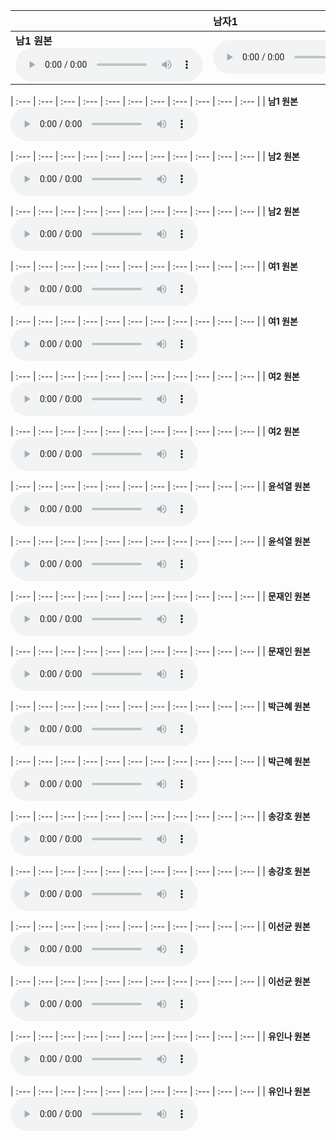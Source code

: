 | | **남자1** | **남자2** | **여자1** | **여자2** | **윤석열** | **문재인** | **박근혜** | **송강호** | **이선균** | **유인나** |
| :--- | :--- | :--- | :--- | :--- | :--- | :--- | :--- | :--- | :--- | :--- |
| **남1 원본** <audio src="files/hubert-discrete/남1.wav" controls preload/> |<audio src="files/hubert-discrete/남1-남1_denoised.wav" controls preload/> |<audio src="files/hubert-discrete/남1-남2_denoised.wav" controls preload/> |<audio src="files/hubert-discrete/남1-여1_denoised.wav" controls preload/> |<audio src="files/hubert-discrete/남1-여2_denoised.wav" controls preload/> |<audio src="files/hubert-discrete/남1-윤석열_denoised.wav" controls preload/> |<audio src="files/hubert-discrete/남1-문재인_denoised.wav" controls preload/> |<audio src="files/hubert-discrete/남1-박근혜_denoised.wav" controls preload/> |<audio src="files/hubert-discrete/남1-송강호_denoised.wav" controls preload/> |<audio src="files/hubert-discrete/남1-이선균_denoised.wav" controls preload/> |<audio src="files/hubert-discrete/남1-유인나_denoised.wav" controls preload/> |

| :--- | :--- | :--- | :--- | :--- | :--- | :--- | :--- | :--- | :--- | :--- |
| **남1 원본** <audio src="files/hubert-discrete/남1.wav" controls preload/> |<audio src="files/starganv2-vc/남1-남1_denoised.wav" controls preload/> |<audio src="files/starganv2-vc/남1-남2_denoised.wav" controls preload/> |<audio src="files/starganv2-vc/남1-여1_denoised.wav" controls preload/> |<audio src="files/starganv2-vc/남1-여2_denoised.wav" controls preload/> |<audio src="files/starganv2-vc/남1-윤석열_denoised.wav" controls preload/> |<audio src="files/starganv2-vc/남1-문재인_denoised.wav" controls preload/> |<audio src="files/starganv2-vc/남1-박근혜_denoised.wav" controls preload/> |<audio src="files/starganv2-vc/남1-송강호_denoised.wav" controls preload/> |<audio src="files/starganv2-vc/남1-이선균_denoised.wav" controls preload/> |<audio src="files/starganv2-vc/남1-유인나_denoised.wav" controls preload/> |

| :--- | :--- | :--- | :--- | :--- | :--- | :--- | :--- | :--- | :--- | :--- |
| **남2 원본** <audio src="files/hubert-discrete/남2.wav" controls preload/> |<audio src="files/hubert-discrete/남2-남1_denoised.wav" controls preload/> |<audio src="files/hubert-discrete/남2-남2_denoised.wav" controls preload/> |<audio src="files/hubert-discrete/남2-여1_denoised.wav" controls preload/> |<audio src="files/hubert-discrete/남2-여2_denoised.wav" controls preload/> |<audio src="files/hubert-discrete/남2-윤석열_denoised.wav" controls preload/> |<audio src="files/hubert-discrete/남2-문재인_denoised.wav" controls preload/> |<audio src="files/hubert-discrete/남2-박근혜_denoised.wav" controls preload/> |<audio src="files/hubert-discrete/남2-송강호_denoised.wav" controls preload/> |<audio src="files/hubert-discrete/남2-이선균_denoised.wav" controls preload/> |<audio src="files/hubert-discrete/남2-유인나_denoised.wav" controls preload/> |

| :--- | :--- | :--- | :--- | :--- | :--- | :--- | :--- | :--- | :--- | :--- |
| **남2 원본** <audio src="files/hubert-discrete/남2.wav" controls preload/> |<audio src="files/starganv2-vc/남2-남1_denoised.wav" controls preload/> |<audio src="files/starganv2-vc/남2-남2_denoised.wav" controls preload/> |<audio src="files/starganv2-vc/남2-여1_denoised.wav" controls preload/> |<audio src="files/starganv2-vc/남2-여2_denoised.wav" controls preload/> |<audio src="files/starganv2-vc/남2-윤석열_denoised.wav" controls preload/> |<audio src="files/starganv2-vc/남2-문재인_denoised.wav" controls preload/> |<audio src="files/starganv2-vc/남2-박근혜_denoised.wav" controls preload/> |<audio src="files/starganv2-vc/남2-송강호_denoised.wav" controls preload/> |<audio src="files/starganv2-vc/남2-이선균_denoised.wav" controls preload/> |<audio src="files/starganv2-vc/남2-유인나_denoised.wav" controls preload/> |

| :--- | :--- | :--- | :--- | :--- | :--- | :--- | :--- | :--- | :--- | :--- |
| **여1 원본** <audio src="files/hubert-discrete/여1.wav" controls preload/> |<audio src="files/hubert-discrete/여1-남1_denoised.wav" controls preload/> |<audio src="files/hubert-discrete/여1-남2_denoised.wav" controls preload/> |<audio src="files/hubert-discrete/여1-여1_denoised.wav" controls preload/> |<audio src="files/hubert-discrete/여1-여2_denoised.wav" controls preload/> |<audio src="files/hubert-discrete/여1-윤석열_denoised.wav" controls preload/> |<audio src="files/hubert-discrete/여1-문재인_denoised.wav" controls preload/> |<audio src="files/hubert-discrete/여1-박근혜_denoised.wav" controls preload/> |<audio src="files/hubert-discrete/여1-송강호_denoised.wav" controls preload/> |<audio src="files/hubert-discrete/여1-이선균_denoised.wav" controls preload/> |<audio src="files/hubert-discrete/여1-유인나_denoised.wav" controls preload/> |

| :--- | :--- | :--- | :--- | :--- | :--- | :--- | :--- | :--- | :--- | :--- |
| **여1 원본** <audio src="files/hubert-discrete/여1.wav" controls preload/> |<audio src="files/starganv2-vc/여1-남1_denoised.wav" controls preload/> |<audio src="files/starganv2-vc/여1-남2_denoised.wav" controls preload/> |<audio src="files/starganv2-vc/여1-여1_denoised.wav" controls preload/> |<audio src="files/starganv2-vc/여1-여2_denoised.wav" controls preload/> |<audio src="files/starganv2-vc/여1-윤석열_denoised.wav" controls preload/> |<audio src="files/starganv2-vc/여1-문재인_denoised.wav" controls preload/> |<audio src="files/starganv2-vc/여1-박근혜_denoised.wav" controls preload/> |<audio src="files/starganv2-vc/여1-송강호_denoised.wav" controls preload/> |<audio src="files/starganv2-vc/여1-이선균_denoised.wav" controls preload/> |<audio src="files/starganv2-vc/여1-유인나_denoised.wav" controls preload/> |

| :--- | :--- | :--- | :--- | :--- | :--- | :--- | :--- | :--- | :--- | :--- |
| **여2 원본** <audio src="files/hubert-discrete/여2.wav" controls preload/> |<audio src="files/hubert-discrete/여2-남1_denoised.wav" controls preload/> |<audio src="files/hubert-discrete/여2-남2_denoised.wav" controls preload/> |<audio src="files/hubert-discrete/여2-여1_denoised.wav" controls preload/> |<audio src="files/hubert-discrete/여2-여2_denoised.wav" controls preload/> |<audio src="files/hubert-discrete/여2-윤석열_denoised.wav" controls preload/> |<audio src="files/hubert-discrete/여2-문재인_denoised.wav" controls preload/> |<audio src="files/hubert-discrete/여2-박근혜_denoised.wav" controls preload/> |<audio src="files/hubert-discrete/여2-송강호_denoised.wav" controls preload/> |<audio src="files/hubert-discrete/여2-이선균_denoised.wav" controls preload/> |<audio src="files/hubert-discrete/여2-유인나_denoised.wav" controls preload/> |

| :--- | :--- | :--- | :--- | :--- | :--- | :--- | :--- | :--- | :--- | :--- |
| **여2 원본** <audio src="files/hubert-discrete/여2.wav" controls preload/> |<audio src="files/starganv2-vc/여2-남1_denoised.wav" controls preload/> |<audio src="files/starganv2-vc/여2-남2_denoised.wav" controls preload/> |<audio src="files/starganv2-vc/여2-여1_denoised.wav" controls preload/> |<audio src="files/starganv2-vc/여2-여2_denoised.wav" controls preload/> |<audio src="files/starganv2-vc/여2-윤석열_denoised.wav" controls preload/> |<audio src="files/starganv2-vc/여2-문재인_denoised.wav" controls preload/> |<audio src="files/starganv2-vc/여2-박근혜_denoised.wav" controls preload/> |<audio src="files/starganv2-vc/여2-송강호_denoised.wav" controls preload/> |<audio src="files/starganv2-vc/여2-이선균_denoised.wav" controls preload/> |<audio src="files/starganv2-vc/여2-유인나_denoised.wav" controls preload/> |

| :--- | :--- | :--- | :--- | :--- | :--- | :--- | :--- | :--- | :--- | :--- |
| **윤석열 원본** <audio src="files/hubert-discrete/윤석열.wav" controls preload/> |<audio src="files/hubert-discrete/윤석열-남1_denoised.wav" controls preload/> |<audio src="files/hubert-discrete/윤석열-남2_denoised.wav" controls preload/> |<audio src="files/hubert-discrete/윤석열-여1_denoised.wav" controls preload/> |<audio src="files/hubert-discrete/윤석열-여2_denoised.wav" controls preload/> |<audio src="files/hubert-discrete/윤석열-윤석열_denoised.wav" controls preload/> |<audio src="files/hubert-discrete/윤석열-문재인_denoised.wav" controls preload/> |<audio src="files/hubert-discrete/윤석열-박근혜_denoised.wav" controls preload/> |<audio src="files/hubert-discrete/윤석열-송강호_denoised.wav" controls preload/> |<audio src="files/hubert-discrete/윤석열-이선균_denoised.wav" controls preload/> |<audio src="files/hubert-discrete/윤석열-유인나_denoised.wav" controls preload/> |

| :--- | :--- | :--- | :--- | :--- | :--- | :--- | :--- | :--- | :--- | :--- |
| **윤석열 원본** <audio src="files/hubert-discrete/윤석열.wav" controls preload/> |<audio src="files/starganv2-vc/윤석열-남1_denoised.wav" controls preload/> |<audio src="files/starganv2-vc/윤석열-남2_denoised.wav" controls preload/> |<audio src="files/starganv2-vc/윤석열-여1_denoised.wav" controls preload/> |<audio src="files/starganv2-vc/윤석열-여2_denoised.wav" controls preload/> |<audio src="files/starganv2-vc/윤석열-윤석열_denoised.wav" controls preload/> |<audio src="files/starganv2-vc/윤석열-문재인_denoised.wav" controls preload/> |<audio src="files/starganv2-vc/윤석열-박근혜_denoised.wav" controls preload/> |<audio src="files/starganv2-vc/윤석열-송강호_denoised.wav" controls preload/> |<audio src="files/starganv2-vc/윤석열-이선균_denoised.wav" controls preload/> |<audio src="files/starganv2-vc/윤석열-유인나_denoised.wav" controls preload/> |

| :--- | :--- | :--- | :--- | :--- | :--- | :--- | :--- | :--- | :--- | :--- |
| **문재인 원본** <audio src="files/hubert-discrete/문재인.wav" controls preload/> |<audio src="files/hubert-discrete/문재인-남1_denoised.wav" controls preload/> |<audio src="files/hubert-discrete/문재인-남2_denoised.wav" controls preload/> |<audio src="files/hubert-discrete/문재인-여1_denoised.wav" controls preload/> |<audio src="files/hubert-discrete/문재인-여2_denoised.wav" controls preload/> |<audio src="files/hubert-discrete/문재인-윤석열_denoised.wav" controls preload/> |<audio src="files/hubert-discrete/문재인-문재인_denoised.wav" controls preload/> |<audio src="files/hubert-discrete/문재인-박근혜_denoised.wav" controls preload/> |<audio src="files/hubert-discrete/문재인-송강호_denoised.wav" controls preload/> |<audio src="files/hubert-discrete/문재인-이선균_denoised.wav" controls preload/> |<audio src="files/hubert-discrete/문재인-유인나_denoised.wav" controls preload/> |

| :--- | :--- | :--- | :--- | :--- | :--- | :--- | :--- | :--- | :--- | :--- |
| **문재인 원본** <audio src="files/hubert-discrete/문재인.wav" controls preload/> |<audio src="files/starganv2-vc/문재인-남1_denoised.wav" controls preload/> |<audio src="files/starganv2-vc/문재인-남2_denoised.wav" controls preload/> |<audio src="files/starganv2-vc/문재인-여1_denoised.wav" controls preload/> |<audio src="files/starganv2-vc/문재인-여2_denoised.wav" controls preload/> |<audio src="files/starganv2-vc/문재인-윤석열_denoised.wav" controls preload/> |<audio src="files/starganv2-vc/문재인-문재인_denoised.wav" controls preload/> |<audio src="files/starganv2-vc/문재인-박근혜_denoised.wav" controls preload/> |<audio src="files/starganv2-vc/문재인-송강호_denoised.wav" controls preload/> |<audio src="files/starganv2-vc/문재인-이선균_denoised.wav" controls preload/> |<audio src="files/starganv2-vc/문재인-유인나_denoised.wav" controls preload/> |

| :--- | :--- | :--- | :--- | :--- | :--- | :--- | :--- | :--- | :--- | :--- |
| **박근혜 원본** <audio src="files/hubert-discrete/박근혜.wav" controls preload/> |<audio src="files/hubert-discrete/박근혜-남1_denoised.wav" controls preload/> |<audio src="files/hubert-discrete/박근혜-남2_denoised.wav" controls preload/> |<audio src="files/hubert-discrete/박근혜-여1_denoised.wav" controls preload/> |<audio src="files/hubert-discrete/박근혜-여2_denoised.wav" controls preload/> |<audio src="files/hubert-discrete/박근혜-윤석열_denoised.wav" controls preload/> |<audio src="files/hubert-discrete/박근혜-문재인_denoised.wav" controls preload/> |<audio src="files/hubert-discrete/박근혜-박근혜_denoised.wav" controls preload/> |<audio src="files/hubert-discrete/박근혜-송강호_denoised.wav" controls preload/> |<audio src="files/hubert-discrete/박근혜-이선균_denoised.wav" controls preload/> |<audio src="files/hubert-discrete/박근혜-유인나_denoised.wav" controls preload/> |

| :--- | :--- | :--- | :--- | :--- | :--- | :--- | :--- | :--- | :--- | :--- |
| **박근혜 원본** <audio src="files/hubert-discrete/박근혜.wav" controls preload/> |<audio src="files/starganv2-vc/박근혜-남1_denoised.wav" controls preload/> |<audio src="files/starganv2-vc/박근혜-남2_denoised.wav" controls preload/> |<audio src="files/starganv2-vc/박근혜-여1_denoised.wav" controls preload/> |<audio src="files/starganv2-vc/박근혜-여2_denoised.wav" controls preload/> |<audio src="files/starganv2-vc/박근혜-윤석열_denoised.wav" controls preload/> |<audio src="files/starganv2-vc/박근혜-문재인_denoised.wav" controls preload/> |<audio src="files/starganv2-vc/박근혜-박근혜_denoised.wav" controls preload/> |<audio src="files/starganv2-vc/박근혜-송강호_denoised.wav" controls preload/> |<audio src="files/starganv2-vc/박근혜-이선균_denoised.wav" controls preload/> |<audio src="files/starganv2-vc/박근혜-유인나_denoised.wav" controls preload/> |

| :--- | :--- | :--- | :--- | :--- | :--- | :--- | :--- | :--- | :--- | :--- |
| **송강호 원본** <audio src="files/hubert-discrete/송강호.wav" controls preload/> |<audio src="files/hubert-discrete/송강호-남1_denoised.wav" controls preload/> |<audio src="files/hubert-discrete/송강호-남2_denoised.wav" controls preload/> |<audio src="files/hubert-discrete/송강호-여1_denoised.wav" controls preload/> |<audio src="files/hubert-discrete/송강호-여2_denoised.wav" controls preload/> |<audio src="files/hubert-discrete/송강호-윤석열_denoised.wav" controls preload/> |<audio src="files/hubert-discrete/송강호-문재인_denoised.wav" controls preload/> |<audio src="files/hubert-discrete/송강호-박근혜_denoised.wav" controls preload/> |<audio src="files/hubert-discrete/송강호-송강호_denoised.wav" controls preload/> |<audio src="files/hubert-discrete/송강호-이선균_denoised.wav" controls preload/> |<audio src="files/hubert-discrete/송강호-유인나_denoised.wav" controls preload/> |

| :--- | :--- | :--- | :--- | :--- | :--- | :--- | :--- | :--- | :--- | :--- |
| **송강호 원본** <audio src="files/hubert-discrete/송강호.wav" controls preload/> |<audio src="files/starganv2-vc/송강호-남1_denoised.wav" controls preload/> |<audio src="files/starganv2-vc/송강호-남2_denoised.wav" controls preload/> |<audio src="files/starganv2-vc/송강호-여1_denoised.wav" controls preload/> |<audio src="files/starganv2-vc/송강호-여2_denoised.wav" controls preload/> |<audio src="files/starganv2-vc/송강호-윤석열_denoised.wav" controls preload/> |<audio src="files/starganv2-vc/송강호-문재인_denoised.wav" controls preload/> |<audio src="files/starganv2-vc/송강호-박근혜_denoised.wav" controls preload/> |<audio src="files/starganv2-vc/송강호-송강호_denoised.wav" controls preload/> |<audio src="files/starganv2-vc/송강호-이선균_denoised.wav" controls preload/> |<audio src="files/starganv2-vc/송강호-유인나_denoised.wav" controls preload/> |

| :--- | :--- | :--- | :--- | :--- | :--- | :--- | :--- | :--- | :--- | :--- |
| **이선균 원본** <audio src="files/hubert-discrete/이선균.wav" controls preload/> |<audio src="files/hubert-discrete/이선균-남1_denoised.wav" controls preload/> |<audio src="files/hubert-discrete/이선균-남2_denoised.wav" controls preload/> |<audio src="files/hubert-discrete/이선균-여1_denoised.wav" controls preload/> |<audio src="files/hubert-discrete/이선균-여2_denoised.wav" controls preload/> |<audio src="files/hubert-discrete/이선균-윤석열_denoised.wav" controls preload/> |<audio src="files/hubert-discrete/이선균-문재인_denoised.wav" controls preload/> |<audio src="files/hubert-discrete/이선균-박근혜_denoised.wav" controls preload/> |<audio src="files/hubert-discrete/이선균-송강호_denoised.wav" controls preload/> |<audio src="files/hubert-discrete/이선균-이선균_denoised.wav" controls preload/> |<audio src="files/hubert-discrete/이선균-유인나_denoised.wav" controls preload/> |

| :--- | :--- | :--- | :--- | :--- | :--- | :--- | :--- | :--- | :--- | :--- |
| **이선균 원본** <audio src="files/hubert-discrete/이선균.wav" controls preload/> |<audio src="files/starganv2-vc/이선균-남1_denoised.wav" controls preload/> |<audio src="files/starganv2-vc/이선균-남2_denoised.wav" controls preload/> |<audio src="files/starganv2-vc/이선균-여1_denoised.wav" controls preload/> |<audio src="files/starganv2-vc/이선균-여2_denoised.wav" controls preload/> |<audio src="files/starganv2-vc/이선균-윤석열_denoised.wav" controls preload/> |<audio src="files/starganv2-vc/이선균-문재인_denoised.wav" controls preload/> |<audio src="files/starganv2-vc/이선균-박근혜_denoised.wav" controls preload/> |<audio src="files/starganv2-vc/이선균-송강호_denoised.wav" controls preload/> |<audio src="files/starganv2-vc/이선균-이선균_denoised.wav" controls preload/> |<audio src="files/starganv2-vc/이선균-유인나_denoised.wav" controls preload/> |

| :--- | :--- | :--- | :--- | :--- | :--- | :--- | :--- | :--- | :--- | :--- |
| **유인나 원본** <audio src="files/hubert-discrete/유인나.wav" controls preload/> |<audio src="files/hubert-discrete/유인나-남1_denoised.wav" controls preload/> |<audio src="files/hubert-discrete/유인나-남2_denoised.wav" controls preload/> |<audio src="files/hubert-discrete/유인나-여1_denoised.wav" controls preload/> |<audio src="files/hubert-discrete/유인나-여2_denoised.wav" controls preload/> |<audio src="files/hubert-discrete/유인나-윤석열_denoised.wav" controls preload/> |<audio src="files/hubert-discrete/유인나-문재인_denoised.wav" controls preload/> |<audio src="files/hubert-discrete/유인나-박근혜_denoised.wav" controls preload/> |<audio src="files/hubert-discrete/유인나-송강호_denoised.wav" controls preload/> |<audio src="files/hubert-discrete/유인나-이선균_denoised.wav" controls preload/> |<audio src="files/hubert-discrete/유인나-유인나_denoised.wav" controls preload/> |

| :--- | :--- | :--- | :--- | :--- | :--- | :--- | :--- | :--- | :--- | :--- |
| **유인나 원본** <audio src="files/hubert-discrete/유인나.wav" controls preload/> |<audio src="files/starganv2-vc/유인나-남1_denoised.wav" controls preload/> |<audio src="files/starganv2-vc/유인나-남2_denoised.wav" controls preload/> |<audio src="files/starganv2-vc/유인나-여1_denoised.wav" controls preload/> |<audio src="files/starganv2-vc/유인나-여2_denoised.wav" controls preload/> |<audio src="files/starganv2-vc/유인나-윤석열_denoised.wav" controls preload/> |<audio src="files/starganv2-vc/유인나-문재인_denoised.wav" controls preload/> |<audio src="files/starganv2-vc/유인나-박근혜_denoised.wav" controls preload/> |<audio src="files/starganv2-vc/유인나-송강호_denoised.wav" controls preload/> |<audio src="files/starganv2-vc/유인나-이선균_denoised.wav" controls preload/> |<audio src="files/starganv2-vc/유인나-유인나_denoised.wav" controls preload/> |
